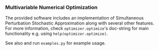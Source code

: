### Multivariable Numerical Optimization

The provided software includes an implementation of Simultaneous Perturbation Stochastic Approximation along with several other features. For more information, check `optimizer.optimize`'s doc-string for main functionality e.g. using `help(optimizer.optimize)`.

See also and run `examples.py` for example usage.
